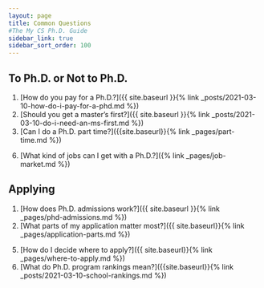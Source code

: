 ```yaml
---
layout: page
title: Common Questions
#The My CS Ph.D. Guide
sidebar_link: true
sidebar_sort_order: 100
---
```



## To Ph.D. or Not to Ph.D.

1.  [How do you pay for a Ph.D.?]({{ site.baseurl }}{% link _posts/2021-03-10-how-do-i-pay-for-a-phd.md %})
2.  [Should you get a master’s first?]({{ site.baseurl }}{% link _posts/2021-03-10-do-i-need-an-ms-first.md %})
3.  [Can I do a Ph.D. part time?]({{site.baseurl}}{% link _pages/part-time.md %})
<!-- 3.  How is a Ph.D. different than an MS?-->
<!-- 4.  What is research and why would I want to do it? -->
<!-- 5.  What is life in grad school like? -->
6.  [What kind of jobs can I get with a Ph.D.?]({% link _pages/job-market.md %})

<!-- ## Preparing

1.  How should I prepare to get a Ph.D. if I’m starting as freshman or sophomore?
2.  How should I prepare to get a Ph.D. if I’m starting as a Junior?
3.  How should I prepare to get a Ph.D. if I’m starting as a Senior?
4.  How do I get involved with undergraduate research?
etc.-->

## Applying

<!-- 0.  What’s the timeline for applying to Ph.D. programs?-->
1.  [How does Ph.D. admissions work?]({{ site.baseurl }}{% link _pages/phd-admissions.md %})
2.  [What parts of my application matter most?]({{ site.baseurl}}{% link _pages/application-parts.md %})
<!-- 3.  How do I get good letters of Rec?-->
<!-- 4.  How do I write a good statement of purpose?-->
5.  [How do I decide where to apply?]({{ site.baseurl}}{% link _pages/where-to-apply.md %})
6.  [What do Ph.D. program rankings mean?]({{site.baseurl}}{% link _posts/2021-03-10-school-rankings.md %})

<!-- ## Deciding where to go

1.  How do I compare offers of admission?
2.  How do I decide where to go?-->

